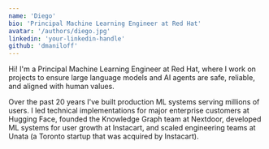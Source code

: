```yaml
---
name: 'Diego'
bio: 'Principal Machine Learning Engineer at Red Hat'
avatar: '/authors/diego.jpg'
linkedin: 'your-linkedin-handle'
github: 'dmaniloff'
---
```


Hi! I'm a Principal Machine Learning Engineer at Red Hat, where I work on projects to ensure large language models and AI agents are safe, reliable, and aligned with human values.

Over the past 20 years I've built production ML systems serving millions of users. I led technical implementations for major enterprise customers at Hugging Face, founded the Knowledge Graph team at Nextdoor, developed ML systems for user growth at Instacart, and scaled engineering teams at Unata (a Toronto startup that was acquired by Instacart). 